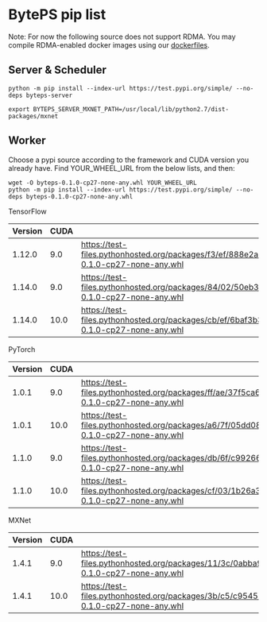 # BytePS pip list

Note: For now the following source does not support RDMA. You may compile RDMA-enabled docker images using our [dockerfiles](/docker).

## Server & Scheduler

```
python -m pip install --index-url https://test.pypi.org/simple/ --no-deps byteps-server

export BYTEPS_SERVER_MXNET_PATH=/usr/local/lib/python2.7/dist-packages/mxnet
```

## Worker

Choose a pypi source according to the framework and CUDA version you already have. Find YOUR_WHEEL_URL from the below lists, and then: 

```
wget -O byteps-0.1.0-cp27-none-any.whl YOUR_WHEEL_URL
python -m pip install --index-url https://test.pypi.org/simple/ --no-deps byteps-0.1.0-cp27-none-any.whl
```



TensorFlow

| Version | CUDA | URL |
| --- | --- | --- |
| 1.12.0 | 9.0 | https://test-files.pythonhosted.org/packages/f3/ef/888e2a92eeb1c96081442c9f39614956d9f016dc05c0d5d0020b5e1a37f0/byteps_tensorflow1.12.0_cu90-0.1.0-cp27-none-any.whl |
| 1.14.0 | 9.0 | https://test-files.pythonhosted.org/packages/84/02/50eb38bae4097aa43253c1ef644a86425529546422272167a7f506cf1354/byteps_tensorflow1.14.0_cu90_v1-0.1.0-cp27-none-any.whl |
| 1.14.0 | 10.0 | https://test-files.pythonhosted.org/packages/cb/ef/6baf3b3d4c69f8a31a2cd50437fb7b81acd14da8fd31644bc8d21c4c850e/byteps_tensorflow1.14.0_cu100-0.1.0-cp27-none-any.whl |



PyTorch

| Version | CUDA | URL |
| --- | --- | --- |
| 1.0.1 | 9.0 | https://test-files.pythonhosted.org/packages/ff/ae/37f5ca6597081127da9f52e486d66f33806dfe61da0bbc5e04d97f818c39/byteps_pytorch1.0.1_cu90-0.1.0-cp27-none-any.whl |
| 1.0.1 | 10.0 | https://test-files.pythonhosted.org/packages/a6/7f/05dd08c83df6fb9143c29183b60c01dea16c1d81f45b70f745646c167537/byteps_pytorch1.0.1_cu100-0.1.0-cp27-none-any.whl |
| 1.1.0 | 9.0 | https://test-files.pythonhosted.org/packages/db/6f/c99266a52e71d4df875fdf3ff3fa073b98424ea0a7182a0237b1930d34be/byteps_pytorch1.1.0_cu90-0.1.0-cp27-none-any.whl |
| 1.1.0 | 10.0 | https://test-files.pythonhosted.org/packages/cf/03/1b26a3bb259d7cf1f7d4d0ad731c6a3eeae2e4f4b1273d7a344dc90b300a/byteps_pytorch1.1.0_cu100-0.1.0-cp27-none-any.whl |


MXNet

| Version | CUDA | URL |
| --- | --- | --- |
| 1.4.1 | 9.0 | https://test-files.pythonhosted.org/packages/11/3c/0abba947c2d212ea205801108e81d8445d08686bbf91a72d3dc8249dd266/byteps_mxnet1.4.1_cu90-0.1.0-cp27-none-any.whl |
| 1.4.1 | 10.0 | https://test-files.pythonhosted.org/packages/3b/c5/c9545305cac2669f90819e33c748c169a7ae6daf454326a21879b3376fff/byteps_mxnet1.4.1_cu100-0.1.0-cp27-none-any.whl |

